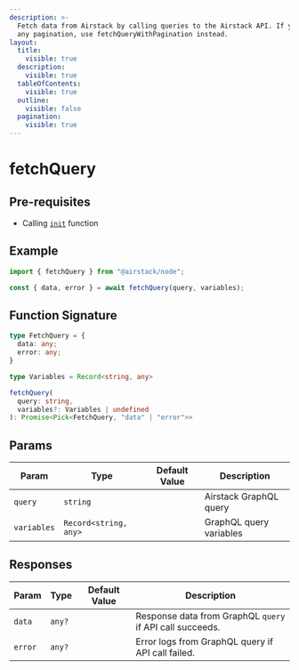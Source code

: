 ```yaml
---
description: >-
  Fetch data from Airstack by calling queries to the Airstack API. If you need
  any pagination, use fetchQueryWithPagination instead.
layout:
  title:
    visible: true
  description:
    visible: true
  tableOfContents:
    visible: true
  outline:
    visible: false
  pagination:
    visible: true
---
```


# fetchQuery

## Pre-requisites

* Calling [`init`](init.md) function

## Example

```javascript
import { fetchQuery } from "@airstack/node";

const { data, error } = await fetchQuery(query, variables);
```

## Function Signature

```typescript
type FetchQuery = {
  data: any;
  error: any;
}

type Variables = Record<string, any>

fetchQuery(
  query: string,
  variables?: Variables | undefined
): Promise<Pick<FetchQuery, "data" | "error">>
```

## Params

| Param       | Type                  | Default Value | Description             |
| ----------- | --------------------- | ------------- | ----------------------- |
| `query`     | `string`              |               | Airstack GraphQL query  |
| `variables` | `Record<string, any>` |               | GraphQL query variables |

## Responses

| Param   | Type   | Default Value | Description                                              |
| ------- | ------ | ------------- | -------------------------------------------------------- |
| `data`  | `any?` |               | Response data from GraphQL `query` if API call succeeds. |
| `error` | `any?` |               | Error logs from GraphQL query if API call failed.        |
